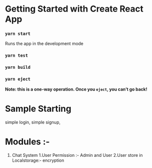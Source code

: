 # Getting Started with Create React App
### `yarn start`
Runs the app in the development mode
### `yarn test`
### `yarn build`
### `yarn eject`
**Note: this is a one-way operation. Once you `eject`, you can’t go back!**

# Sample Starting
simple login,
simple signup,

# Modules :- 
1. Chat System 
    1.User Permission :- Admin and User 
    2.User store in Localstorage:- encryption
